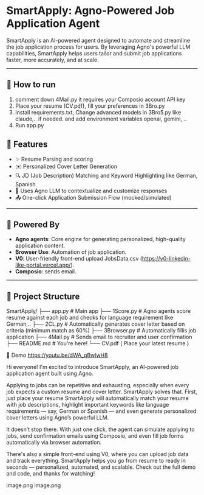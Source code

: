 # SmartApply: Agno-Powered Job Application Agent

SmartApply is an AI-powered agent designed to automate and streamline the job application process for users. By leveraging Agno's powerful LLM capabilities, SmartApply helps users tailor and submit job applications faster, more accurately, and at scale.

---
## 🚀 How to run
1. comment down 4Mail.py it requires your Composio account API key
2. Place your resume (CV.pdf), fill your preferences in 3Bro.py
3. install requirements.txt, Change advanced models in 3Bro5.py like claude,.. if needed. and add environment variables openai, gemini, .. 
4. Run app.py


## 🚀 Features

- ✨ Resume Parsing and scoring
- ✉️ Personalized Cover Letter Generation
- 🔍 JD (Job Description) Matching and Keyword Highlighting like German, Spanish
- 🧠 Uses Agno LLM to contextualize and customize responses
- 📤 One-click Application Submission Flow (mocked/simulated)

---

## 🧠 Powered By

- **Agno agents**: Core engine for generating personalized, high-quality application content.
- **Browser Use**: Automation of job application.
- **V0**: User-friendly front-end upload JobsData.csv (https://v0-linkedin-like-portal.vercel.app/).
- **Composio**: sends email. 
---

## 📂 Project Structure

SmartApply/
├── app.py # Main app
├── 1Score.py # Agno agents score resume against each job and checks for language requirement like German,..
├── 2CL.py # Automatically generates cover letter based on criteria (minimum match as 60%)
├── 3Browser.py # Automatically fillis job application 
├── 4Mail.py # Sends email to recruiter and user confirmation 
├── README.md # You're here!
└── CV.pdf ( Place your latest resume )


📸 Demo
https://youtu.be/dWA_qBwlwH8

Hi everyone! I'm excited to introduce SmartApply, an AI-powered job application agent built using Agno.

Applying to jobs can be repetitive and exhausting, especially when every job expects a custom resume and cover letter. SmartApply solves that.
First, just place your resume SmartApply will automatically match your resume with job descriptions, highlight important keywords like language requirements — say, German or Spanish — and even generate personalized cover letters using Agno’s powerful LLM.

It doesn’t stop there. With just one click, the agent can simulate applying to jobs, send confirmation emails using Composio, and even fill job forms automatically via browser automation.

There's also a simple front-end using V0, where you can upload job data and track everything.
SmartApply helps you go from resume to ready in seconds — personalized, automated, and scalable.
Check out the full demo and code, and thanks for watching!

image.png
image.png

